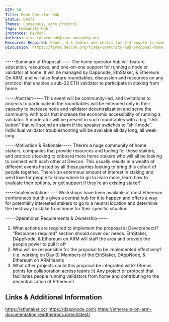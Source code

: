 ```yaml
---
DIP: 50
Title: Home Operator Hub
Status: Draft
Themes: Consensus, core protocol
Tags: Community Hub
Instances: Devcon7
Authors: nixo (devconhub@nixo.anonaddy.me)
Resources Required: Power, 3 x tables and chairs for 2-3 people to cowork together simultaneously (for one-on-one support), 2 x TV / screen for mini node operator workshops with tables for audience size ~10 people, Space for “roundtables” - beanbags, couches, chairs, whatever
Discussion: https://forum.devcon.org/t/sea-community-hub-proposal-home-operator-hub/3788
---
```


-----Summary of Proposal-----
The home operator hub will feature education, resources, and one-on-one support for running a node or validator at home. It will be managed by Dappnode, EthStaker, & Ethereum On ARM, and will also feature roundtables, discussion and resources on any protocol that enables a sub-32 ETH validator to participate in staking from home

-----Abstract-----
This event will be community-led, and invitations to projects to participate in the roundtables will be extended only in their capacity to increase node and validator decentralization and serve the community with tools that increase the economic accessibility of running a validator. A moderator will be present in such roundtables with a big “shill button” that will sound an alarm if the speaker switches to “shill mode”. Individual validator troubleshooting will be available all day long, all week long

-----Motivation & Rationale-----
There’s a huge community of home stakers, companies that provide resources and tooling for these stakers, and protocols looking to onboard more home stakers who will all be looking to connect with each other at Devcon. This usually results in a wealth of different events hosted by all these parties looking to bring this cohort of people together. There’s an enormous amount of interest in staking and we’d love for people to know where to go to learn more, learn how to evaluate their options, or get support if they’re an existing staker!

-----Implementation-----
Workshops have been available at most Ethereum conferences but this gives a central hub for it to happen and offers a way for potentially interested stakers to go to a neutral location and determine the best way to stake from home for their specific situation

-----Operational Requirements & Ownership-----
1. What actions are required to implement the proposal at Devcon(nect)?
"Resources required" section should cover our needs. EthStaker, DAppNode, & Ethereum on ARM will staff the area and provide the people power to pull it off
2. Who will be responsible for the proposal to be implemented effectively? (i.e. working on Day 0)
Members of the EthStaker, DAppNode, & Ethereum on ARM teams
3. What other projects could this proposal be integrated with? (Bonus points for collaboration across teams :))
Any project or protocol that facilitates people running validators from home and contributing to the decentralization of Ethereum!

## Links & Additional Information
https://ethstaker.cc/
https://dappnode.com/
https://ethereum-on-arm-documentation.readthedocs.io/en/latest/
